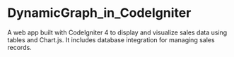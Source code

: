 # DynamicGraph_in_CodeIgniter
A web app built with CodeIgniter 4 to display and visualize sales data using tables and Chart.js. It includes database integration for managing sales records.
